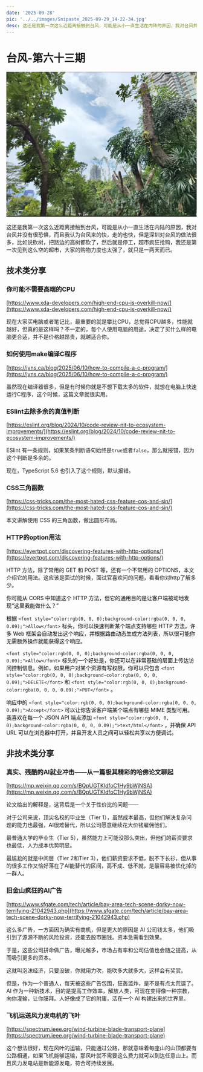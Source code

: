 ```yaml
---
date: '2025-09-28'
pic: '../../images/Snipaste_2025-09-29_14-22-34.jpg'
desc: 这还是我第一次这么近距离接触到台风，可能是从小一直生活在内陆的原因，我对台风并没有很恐惧，而且我认为台风来的快，走的也快，但是深圳对台风的做法很多，比如说砍树，把路边的高树都砍了，然后就是停工，超市疯狂抢购，我还是第一次见到这么空的超市，大家的购物力度也太强了，就只是一两天而已。
---
```


# 台风-第六十三期

![../../images/Snipaste_2025-09-29_14-22-34.jpg](../../images/Snipaste_2025-09-29_14-22-34.jpg)

这还是我第一次这么近距离接触到台风，可能是从小一直生活在内陆的原因，我对台风并没有很恐惧，而且我认为台风来的快，走的也快，但是深圳对台风的做法很多，比如说砍树，把路边的高树都砍了，然后就是停工，超市疯狂抢购，我还是第一次见到这么空的超市，大家的购物力度也太强了，就只是一两天而已。

## 技术类分享

### 你可能不需要高端的CPU

[https://www.xda-developers.com/high-end-cpu-is-overkill-now/](https://www.xda-developers.com/high-end-cpu-is-overkill-now/)

现在大家买电脑或者笔记比，最重要的就是攀比CPU，总觉得CPU越多，性能就越好，但真的是这样吗？不一定的，每个人使用电脑的用途，决定了买什么样的电脑更合适，并不是价格越昂贵，就越适合你。

### 如何使用make编译C程序

[https://jvns.ca/blog/2025/06/10/how-to-compile-a-c-program/](https://jvns.ca/blog/2025/06/10/how-to-compile-a-c-program/)

虽然现在编译器很多，但是有时候你就是不想下载太多的软件，就想在电脑上快速运行C程序，这个时候，这篇文章就很实用。

### ESlint去除多余的真值判断

[https://eslint.org/blog/2024/10/code-review-nit-to-ecosystem-improvements/](https://eslint.org/blog/2024/10/code-review-nit-to-ecosystem-improvements/)

ESlint 有一条规则，如果某条判断语句始终是`true`或者`false`，那么就报错，因为这个判断是多余的。

现在，TypeScript 5.6 也引入了这个规则，默认报错。

### CSS三角函数

[https://css-tricks.com/the-most-hated-css-feature-cos-and-sin/](https://css-tricks.com/the-most-hated-css-feature-cos-and-sin/)

本文讲解使用 CSS 的三角函数，做出圆形布局。

### HTTP的option用法

[https://evertpot.com/discovering-features-with-http-options/](https://evertpot.com/discovering-features-with-http-options/)

HTTP 方法，除了常用的 GET 和 POST 等，还有一个不常用的 OPTIONS，本文介绍它的用法。这应该是面试的时候，面试官喜欢问的问题，看看你对http了解多少。

<font style="color:rgb(0, 0, 0);background-color:rgb(250, 250, 250);">你可能从 CORS 中知道这个 HTTP 方法，但它的通用目的是让客户端被动地发现“这里我能做什么？”</font>

<font style="color:rgb(0, 0, 0);background-color:rgb(250, 250, 250);">根据 </font>`<font style="color:rgb(0, 0, 0);background-color:rgba(0, 0, 0, 0.09);">Allow</font>`<font style="color:rgb(0, 0, 0);background-color:rgb(250, 250, 250);"> 标头，你可以快速判断某个端点支持哪些 HTTP 方法。许多 Web 框架会自动发出这个响应，并根据路由动态生成方法列表，所以很可能你无需额外操作就能获得这个响应。</font>

`<font style="color:rgb(0, 0, 0);background-color:rgba(0, 0, 0, 0.09);">Allow</font>`<font style="color:rgb(0, 0, 0);background-color:rgb(250, 250, 250);"> 标头的一个好处是，你还可以在非常基础的层面上传达访问控制信息。例如，如果用户对某个资源有写权限，你可以只包含 </font>`<font style="color:rgb(0, 0, 0);background-color:rgba(0, 0, 0, 0.09);">DELETE</font>`<font style="color:rgb(0, 0, 0);background-color:rgb(250, 250, 250);"> 和 </font>`<font style="color:rgb(0, 0, 0);background-color:rgba(0, 0, 0, 0.09);">PUT</font>`<font style="color:rgb(0, 0, 0);background-color:rgb(250, 250, 250);"> 。</font>

<font style="color:rgb(0, 0, 0);background-color:rgb(250, 250, 250);">响应中的 </font>`<font style="color:rgb(0, 0, 0);background-color:rgba(0, 0, 0, 0.09);">Accept</font>`<font style="color:rgb(0, 0, 0);background-color:rgb(250, 250, 250);"> 可以让你告诉客户端某个端点有哪些 MIME 类型可用。我喜欢在每一个 JSON API 端点添加 </font>`<font style="color:rgb(0, 0, 0);background-color:rgba(0, 0, 0, 0.09);">text/html</font>`<font style="color:rgb(0, 0, 0);background-color:rgb(250, 250, 250);"> ，并确保 API URL 可以在浏览器中打开，并且开发人员之间可以轻松共享以方便调试。</font>

<font style="color:rgb(0, 0, 0);background-color:rgb(250, 250, 250);"></font>

## 非技术类分享

### <font style="color:rgba(0, 0, 0, 0.9);">真实、残酷的AI就业冲击——从一篇极其精彩的哈佛论文聊起</font>

[https://mp.weixin.qq.com/s/BQpUGTKldfoC1Hy9bWjNSA](https://mp.weixin.qq.com/s/BQpUGTKldfoC1Hy9bWjNSA)

<font style="color:rgba(0, 0, 0, 0.9);">论文给出的解释是，这背后是一个关于性价比的问题——</font>

<font style="color:rgba(0, 0, 0, 0.9);">对于公司来说，顶尖名校的毕业生（Tier 1），虽然成本最高，但他们解决复杂问题的能力也最强，AI很难替代，所以公司愿意继续花大价钱雇佣他们。</font>

<font style="color:rgba(0, 0, 0, 0.9);">最普通大学的毕业生（Tier 5），虽然能力上可能没那么突出，但他们的薪资要求也最低，人力成本优势明显。</font>

<font style="color:rgba(0, 0, 0, 0.9);">最尴尬的就是中间层（Tier 2和Tier 3），他们薪资要求不低，脱不下长衫，但从事的很多工作又恰好落在了AI能替代的区间，高不成、低不就，是最容易被优化掉的一群人。</font>

<font style="color:rgba(0, 0, 0, 0.9);"></font>

### 旧金山疯狂的AI广告

[https://www.sfgate.com/tech/article/bay-area-tech-scene-dorky-now-terrifying-21042943.php](https://www.sfgate.com/tech/article/bay-area-tech-scene-dorky-now-terrifying-21042943.php)

这么多广告，一方面因为确实有商机，但是更大的原因是 AI 公司钱太多，他们吸引到了源源不断的风险投资，还能去股市圈钱。资本急需看到效果。

于是，这些公司拼命做广告，曝光越多，市场占有率和公司估值也会随之提高，从而吸引更多的资本。

这就叫泡沫经济，只要没破，你就用力吹，能吹多大就多大，这样会有奖赏。

但是，作为一个普通人，每天被这些广告包围，狂轰滥炸，是不是有点太荒诞了。AI 作为一种新技术，目的是提高工作效率，解放人类，可现在变得像一种宗教，向你灌输，让你膜拜。人好像成了它的附庸，活在一个 AI 构建出来的世界里。

### 飞机运送风力发电机的飞叶

[https://spectrum.ieee.org/wind-turbine-blade-transport-plane](https://spectrum.ieee.org/wind-turbine-blade-transport-plane)

这个想法很好，现在风叶的运输，只能通过公路，那就意味着每座山的山顶都要有公路相通，如果飞机能够运输，那风叶就不需要这么费力就可以到达任意山上。而且风力发电站是新能源发电，符合可持续发展。
